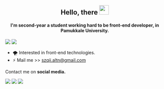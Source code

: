 

## <center> Hello, there <img src="https://raw.githubusercontent.com/MartinHeinz/MartinHeinz/master/wave.gif" width="30px">
 
#### <center> I'm second-year a student working hard to be front-end developer, in Pamukkale University.

![](https://komarev.com/ghpvc/?username=Szqii&color=FF00C1)
<a href="https://findmentor.network/peer/sezgi-altan"> <img src="https://img.shields.io/badge/Find%20Mentor-I'm%20a%20Mentee-blue"> </a>





- 🌪️ Interested in front-end technologies.
- ⚡ Mail me >> szqii.altn@gmail.com


Contact me on **social media.**

<a href="https://www.instagram.com/szq_ii"> <img src="https://cdn4.iconfinder.com/data/icons/colorful-guache-social-media-logos-1/155/social-media_instagram-black-32.png"></a> <a href="https://twitter.com/Szq_ii"> <img src="https://cdn2.iconfinder.com/data/icons/colorful-guache-social-media-logos-1/155/social-media_twitter-32.png"></a> <a href="https://www.linkedin.com/in/sezgi-altan/"> <img src="https://cdn4.iconfinder.com/data/icons/colorful-guache-social-media-logos-1/159/social-media_linkedin-32.png"></a> 
